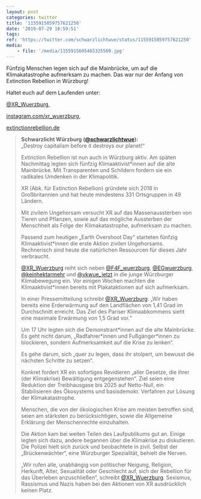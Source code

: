```yaml
---
layout: post
categories: twitter
title: '1155915859757621250'
date: '2019-07-29 18:59:51'
tags: 
ref: 'https://twitter.com/schwarzlichtwue/status/1155915859757621250'
media:
    - file: '/media/1155915605465325569.jpg'
---
```

Fünfzig Menschen legen sich auf die Mainbrücke, um auf die Klimakatastrophe aufmerksam zu machen. Das war nur der Anfang von Extinction Rebellion in Würzburg! 



Haltet euch auf dem Laufenden unter:

[@XR_Wuerzburg](https://twitter.com/XR_Wuerzburg),

[instagram.com/xr_wuerzburg](http://www.instagram.com/xr_wuerzburg),

[extinctionrebellion.de](http://www.extinctionrebellion.de)  


> <b>Schwarzlicht Würzburg ([@schwarzlichtwue](https://twitter.com/schwarzlichtwue)):</b>  
>„Destroy capitalism before it destroys our planet!“   
>  
>  
>  
>Extinction Rebellion ist nun auch in Würzburg aktiv. Am späten Nachmittag legten sich fünfzig Klimaaktivist\*innen auf die alte Mainbrücke. Mit Transparenten und Schildern fordern sie ein radikales Umdenken in der Klimapolitik.    
>  
>  
>XR (Abk. für Extinction Rebellion) gründete sich 2018 in Großbritannien und hat heute mindestens 331 Ortsgruppen in 49 Ländern.    
>  
>  
>Mit zivilem Ungehorsam versucht XR auf das Massenaussterben von Tieren und Pflanzen, sowie auf das mögliche Aussterben der Menschheit als Folge der Klimakatastrophe, aufmerksam zu machen.   
>  
>  
>Passend zum heutigen „Earth Overshoot Day“ starteten fünfzig Klimaaktivist\*innen die erste Aktion zivilen Ungehorsams. Rechnerisch sind heute die natürlichen Ressourcen für dieses Jahr verbraucht.    
>  
>  
>[@XR_Wuerzburg](https://twitter.com/XR_Wuerzburg)  reiht sich neben [@F4F_wuerzburg](https://twitter.com/F4F_wuerzburg), [@EGwuerzburg](https://twitter.com/EGwuerzburg), [@keinhektarmehr](https://twitter.com/keinhektarmehr) und [@vkwue_jetzt](https://twitter.com/vkwue_jetzt) in die junge Würzburger Klimabewegung ein. Vor einigen Wochen machten die Klimaaktivist\*innen bereits mit Plakataktionen auf sich aufmerksam.   
>  
>  
>In einer Pressemitteilung schreibt [@XR_Wuerzburg](https://twitter.com/XR_Wuerzburg): „Wir haben bereits eine Erderwärmung auf den Landflächen von 1,41 Grad im Durchschnitt erreicht. Das Ziel des Pariser Klimaabkommens sieht eine maximale Erwärmung von 1,5 Grad vor.“    
>  
>  
>Um 17 Uhr legten sich die Demonstrant\*innen auf die alte Mainbrücke. Es geht nicht darum, „Radfahrer\*innen und Fußgänger\*innen zu blockieren, sondern Aufmerksamkeit auf die Krise zu lenken“.   
>  
>  
>Es gehe darum, sich „quer zu legen, dass ihr stolpert, um bewusst die nächsten Schritte zu setzen“.   
>  
>  
>Konkret fordert XR ein sofortiges Revidieren „aller Gesetze, die ihrer (der Klimakrise) Bewältigung entgegenstehen“. Ziel seien eine Reduktion der Treibhausgase bis 2025 auf Netto-Null, ein Stabilisieren des Ökosystems und basisdemokr. Verfahren zur Lösung der Klimakatastrophe.   
>  
>  
>Menschen, die von der ökologischen Krise am meisten betroffen sind, seien am stärksten zu berücksichtigen, sowie die Allgemeine Erklärung der Menschenrechte einzuhalten.   
>  
>  
>Die Aktion kam bei weiten Teilen des Laufpublikums gut an. Einige legten sich dazu, andere begannen über die Klimakrise zu diskutieren. Die Polizei hielt sich zurück und beobachtete in zivil. Selbst der „Brückenwächter“, eine Würzburger Spezialität, behielt die Nerven.   
>  
>  
>„Wir rufen alle, unabhängig von politischer Neigung, Religion, Herkunft, Alter, Sexualität oder Geschlecht auf, sich der Rebellion für das Überleben anzuschließen“, schreibt [@XR_Wuerzburg](https://twitter.com/XR_Wuerzburg). Sexismus, Rassismus und Nazis haben bei den Aktionen von XR ausdrücklich keinen Platz.    
>  
>  

